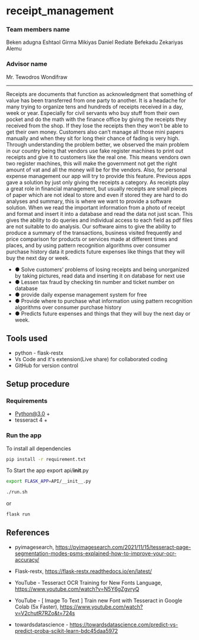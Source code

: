 # receipt_management

### Team members name

Beken adugna
Eshtaol Girma
Mikiyas Daniel
Rediate Befekadu
Zekariyas Alemu

### Advisor name

Mr. Tewodros Wondifraw

---

Receipts are documents that function as acknowledgment that something of value has been transferred from one party to another. It is a headache for many trying to organize tens and hundreds of receipts received in a day, week or year. Especially for civil servants who buy stuff from their own pocket and do the math with the finance office by giving the receipts they received from the shop. If they lose the receipts then they won't be able to get their own money. Customers also can’t manage all those mini papers manually and when they sit for long their chance of fading is very high.
Through understanding the problem better, we observed the main problem in our country being that vendors use fake register machines to print out receipts and give it to customers like the real one. This means vendors own two register machines, this will make the government not get the right amount of vat and all the money will be for the vendors.
Also, for personal expense management our app will try to provide this feature. Previous apps gave a solution by just only giving the receipts a category. As receipts play a great role in financial management, but usually receipts are small pieces of paper which are not ideal to store and even if stored they are hard to do analyses and summary, this is where we want to provide a software solution. When we read the important information from a photo of receipt and format and insert it into a database and read the data not just scan. This gives the ability to do queries and individual access to each field as pdf files are not suitable to do analysis. Our software aims to give the ability to produce a summary of the transactions, business visited frequently and price comparison for products or services made at different times and places, and by using pattern recognition algorithms over consumer purchase history data it predicts future expenses like things that they will buy the next day or week.

- ● Solve customers’ problems of losing receipts and being unorganized by taking pictures, read data and inserting it on database for next use
- ● Lessen tax fraud by checking tin number and ticket number on database
- ● provide daily expense management system for free
- ● Provide where to purchase what information using pattern recognition algorithms over consumer purchase history
- ● Predicts future expenses and things that they will buy the next day or week.

## Tools used

- python - flask-restx
- Vs Code and it's extension(Live share) for collaborated coding
- GitHub for version control

## Setup procedure

### Requirements

- Python@3.0 +
- tesseract 4 +

### Run the app

To install all dependencies

```bash
pip install -r requirement.txt
```

To Start the app
export api/**init**.py

```bash
export FLASK_APP=API/__init__.py
```

```bash
./run.sh
```

or

```bash
flask run
```

## References

- pyimagesearch, https://pyimagesearch.com/2021/11/15/tesseract-page-segmentation-modes-psms-explained-how-to-improve-your-ocr-accuracy/

- Flask-restx, https://flask-restx.readthedocs.io/en/latest/

- YouTube - Tesseract OCR Training for New Fonts Language, https://www.youtube.com/watch?v=N5Y6gZgvryQ

- YouTube - [ Image To Text ] Train new Font with Tesseract in Google Colab (5x Faster), https://www.youtube.com/watch?v=V2chutR7RZo&t=724s

- towardsdatascience - https://towardsdatascience.com/predict-vs-predict-proba-scikit-learn-bdc45daa5972

